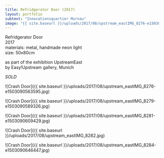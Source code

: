 ```yaml
---
title: Refridgerator Door (2017)
layout: portfolio
subtext: "Innovationsquartier Murnau"
image: "{{ site.baseurl }}/uploads/2017/08/upstream_eastIMG_8276-e1503090563595.jpg"
---
```

Refridgerator Door  
2017  
materials: metal, handmade neon light  
size: 50x80cm

as part of the exhibition UpstreamEast  
by Easy!Upstream gallery, Munich

_SOLD_

![Crash Door]({{ site.baseurl }}/uploads/2017/08/upstream_eastIMG_8276-e1503090563595.jpg)

![Crash Door]({{ site.baseurl }}/uploads/2017/08/upstream_eastIMG_8279-e1503090589326.jpg)

![Crash Door]({{ site.baseurl }}/uploads/2017/08/upstream_eastIMG_8281-e1503090609429.jpg)

![Crash Door]({{ site.baseurl }}/uploads/2017/08/upstream_eastIMG_8282.jpg)

![Crash Door]({{ site.baseurl }}/uploads/2017/08/upstream_eastIMG_8284-e1503090646447.jpg)